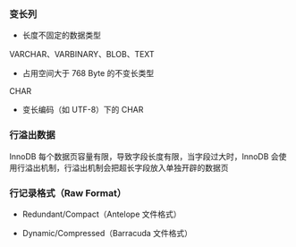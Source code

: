### 变长列

* 长度不固定的数据类型

VARCHAR、VARBINARY、BLOB、TEXT

* 占用空间大于 768 Byte 的不变长类型

CHAR

* 变长编码（如 UTF-8）下的 CHAR


### 行溢出数据

InnoDB 每个数据页容量有限，导致字段长度有限，当字段过大时，InnoDB 会使用行溢出机制，行溢出机制会把超长字段放入单独开辟的数据页


### 行记录格式（Raw Format）

* Redundant/Compact（Antelope 文件格式）

* Dynamic/Compressed（Barracuda 文件格式）
